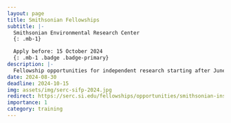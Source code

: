 ```yaml
---
layout: page
title: Smithsonian Fellowships
subtitle: |-
  Smithsonian Environmental Research Center
  {: .mb-1}

  Apply before: 15 October 2024
  {: .mb-1 .badge .badge-primary}
description: |-
  Fellowship opportunities for independent research starting after June 1, 2025. Graduate, predoctoral, postdoctoral, and senior fellowships in biological invasions are available.
date: 2024-08-30
deadline: 2024-10-15
img: assets/img/serc-sifp-2024.jpg
redirect: https://serc.si.edu/fellowships/opportunities/smithsonian-institution-fellowship-program-at-serc
importance: 1
category: training
---
```

